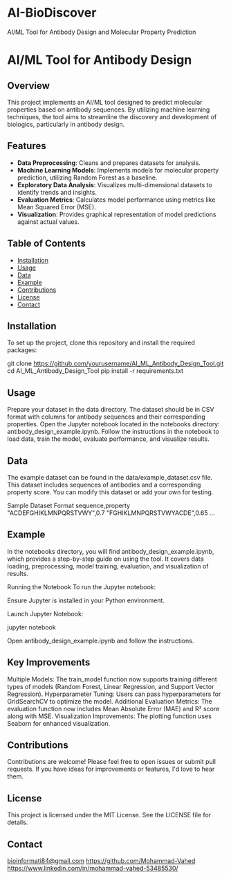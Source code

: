 # AI-BioDiscover
AI/ML Tool for Antibody Design and Molecular Property Prediction

# AI/ML Tool for Antibody Design

## Overview
This project implements an AI/ML tool designed to predict molecular properties based on antibody sequences. By utilizing machine learning techniques, the tool aims to streamline the discovery and development of biologics, particularly in antibody design.

## Features
- **Data Preprocessing**: Cleans and prepares datasets for analysis.
- **Machine Learning Models**: Implements models for molecular property prediction, utilizing Random Forest as a baseline.
- **Exploratory Data Analysis**: Visualizes multi-dimensional datasets to identify trends and insights.
- **Evaluation Metrics**: Calculates model performance using metrics like Mean Squared Error (MSE).
- **Visualization**: Provides graphical representation of model predictions against actual values.

## Table of Contents
- [Installation](#installation)
- [Usage](#usage)
- [Data](#data)
- [Example](#example)
- [Contributions](#contributions)
- [License](#license)
- [Contact](#contact)



## Installation
To set up the project, clone this repository and install the required packages:


git clone https://github.com/yourusername/AI_ML_Antibody_Design_Tool.git
cd AI_ML_Antibody_Design_Tool
pip install -r requirements.txt


## Usage
Prepare your dataset in the data directory. The dataset should be in CSV format with columns for antibody sequences and their corresponding properties.
Open the Jupyter notebook located in the notebooks directory: antibody_design_example.ipynb.
Follow the instructions in the notebook to load data, train the model, evaluate performance, and visualize results.



## Data
The example dataset can be found in the data/example_dataset.csv file. This dataset includes sequences of antibodies and a corresponding property score. You can modify this dataset or add your own for testing.

Sample Dataset Format
sequence,property
"ACDEFGHIKLMNPQRSTVWY",0.7
"FGHIKLMNPQRSTVWYACDE",0.65
...

## Example
In the notebooks directory, you will find antibody_design_example.ipynb, which provides a step-by-step guide on using the tool. It covers data loading, preprocessing, model training, evaluation, and visualization of results.

Running the Notebook
To run the Jupyter notebook:

Ensure Jupyter is installed in your Python environment.

Launch Jupyter Notebook:

jupyter notebook


Open antibody_design_example.ipynb and follow the instructions.

## Key Improvements
Multiple Models: The train_model function now supports training different types of models (Random Forest, Linear Regression, and Support Vector Regression).
Hyperparameter Tuning: Users can pass hyperparameters for GridSearchCV to optimize the model.
Additional Evaluation Metrics: The evaluation function now includes Mean Absolute Error (MAE) and R² score along with MSE.
Visualization Improvements: The plotting function uses Seaborn for enhanced visualization.

## Contributions
Contributions are welcome! Please feel free to open issues or submit pull requests. If you have ideas for improvements or features, I'd love to hear them.

## License
This project is licensed under the MIT License. See the LICENSE file for details.

## Contact
bioinformati84@gmail.com
https://github.com/Mohammad-Vahed
https://www.linkedin.com/in/mohammad-vahed-53485530/

```bash
